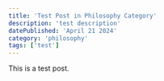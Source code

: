 ```yaml
---
title: 'Test Post in Philosophy Category'
description: 'test description'
datePublished: 'April 21 2024'
category: 'philosophy'
tags: ['test']
---
```


This is a test post.

